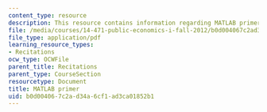 ```yaml
---
content_type: resource
description: This resource contains information regarding MATLAB primer.
file: /media/courses/14-471-public-economics-i-fall-2012/b0d004067c2ad34a6cf1ad3ca01852b1_MIT14_471F12_matlabprimer.pdf
file_type: application/pdf
learning_resource_types:
- Recitations
ocw_type: OCWFile
parent_title: Recitations
parent_type: CourseSection
resourcetype: Document
title: MATLAB primer
uid: b0d00406-7c2a-d34a-6cf1-ad3ca01852b1
---
```

